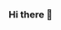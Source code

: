 ### Hi there 👋

<!--
**lara-c7/lara-c7** is a ✨ _special_ ✨ repository because its `README.md` (this file) appears on your GitHub profile.

Here are some ideas to get you started:

- 🔭 I’m currently working on different Python problems and projects
- 🌱 I’m currently learning Python
- 👯 I’m looking to collaborate on certain projects
- ⚡ Motivational quote: It's often the last key that opens the door. Keep trying
-->
